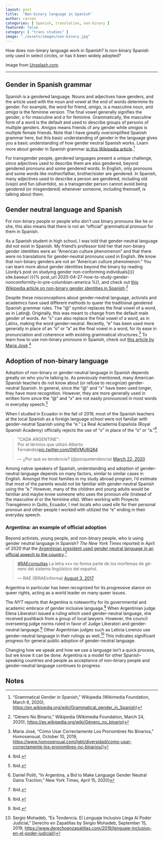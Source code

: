 ```yaml
---
layout: post
title:  "Non-binary language in Spanish"
author: carson
categories: [ Spanish, translation, non-binary ]
featured: false
category: [ "trans studies" ]
image: "./assets/images/non-binary.jpg"
---
```


How does non-binary language work in Spanish? Is non-binary Spanish only used in select circles, or has it been widely adopted?

Image from [Unsplash.com](https://unsplash.com/photos/u3pRViUI2oU).

<hr>


## Gender in Spanish grammar

Spanish is a gendered language. Nouns and adjectives have genders, and the article used with the noun and vowel at the end of words determine its gender. For example, the word for friend, _amigo_, is a masculine noun, and _amiga_ is the feminine version. The final vowel generally signifies the gender, _o_ for masculine and _a_ for feminine. Grammatically, the masculine form of a word is the default and used to describe groups of persons of multiple genders. _Amigos_ means friends of any gender while _amigas_ is multiple female friends. Note that I have greatly oversimplified Spanish grammar here, but this basic understanding of gender in the language gives you a basic understanding of how gender neutral Spanish works. Learn more about gender in Spanish grammar [in this Wikipedia article](https://en.wikipedia.org/wiki/Grammatical_gender_in_Spanish).[^1]

For transgender people, gendered languages present a unique challenge, since adjectives used to describe them are also gendered, beyond gendered pronouns and some gendered words. In English, only pronouns and some words like mother/father, brother/sister are gendered. In Spanish, many adjectives used to describe a person are gendered, including old (_viejo_) and fun (_divertido_), so a transgender person cannot avoid being gendered (or misgendered) whenever someone, including themself, is talking about them. 


## Gender neutral language and Spanish

For non-binary people or people who don’t use binary pronouns like he or she, this also means that there is not an “official” grammatical pronoun for them in Spanish.

As a Spanish student in high school, I was told that gender-neutral language did not exist in Spanish. My friend’s professor told her that non-binary gender identities were an “American culture phenomenon” and that there were no translations for gender-neutral pronouns used in English. We know that non-binary genders are not an “American culture phenomenon.” You can learn more about gender identities beyond the binary by reading [Jordy’s post on studying gender non-conforming individuals]({{ site.baseurl }}{% post_url 2020-04-27-how-to-study-gender-noncomformity-in-pre-columbian-america %}), and check out [this Wikipedia article on non-binary gender identities in Spanish](https://es.wikipedia.org/wiki/G%C3%A9nero_no_binario).[^2]

Despite these misconceptions about gender-neutral language, activists and academics have used different methods to queer the traditional gendered Spanish grammar rules. The “@” symbol replaces the final vowel of a word, as in Latin@. Originally, this was meant to change from the default male gender of words. An “x” can also replace the final vowel of a word, as in Latinx, making the word gender-neutral. Recently, “e” has been used more generally in place of an “o” or “a” as the final vowel in a word, for its ease in pronunciation and coherence with existing grammatical structures.[^3] To learn how to use non-binary pronouns in Spanish, check out [this article by Maria José](https://www.homosensual.com/lgbt/diversidad/como-usar-correctamente-los-pronombres-no-binarios/).[^4]


## Adoption of non-binary language

Adoption of non-binary or gender-neutral language in Spanish depends greatly on who you’re talking to. As previously mentioned, many American Spanish teachers do not know about (or refuse to recognize) gender-neutral Spanish. In general, since the “@” and “x” have been used longer, they have more recognition. However, they are more generally used in written form since the “@” and “x” are not easily pronounced in most words in everyday speech.[^5]

When I studied in Ecuador in the fall of 2019, most of the Spanish teachers at the local Spanish as a foreign language school were not familiar with gender-neutral Spanish using the “e.” La Real Academia Española (Royal Spanish Academy) officially rejects the use of “x” in place of the “o” or “a.”[^6]


<blockquote class="twitter-tweet tw-align-center"><p lang="es" dir="ltr">&quot;CADA ARGENTINE&quot;:<br>Por el término que utilizó Alberto Fernández<a href="https://t.co/0t6VMU6Q84">pic.twitter.com/0t6VMU6Q84</a></p>&mdash; ¿Por qué es tendencia? (@porquetendencia) <a href="https://twitter.com/porquetendencia/status/1241790871869296647?ref_src=twsrc%5Etfw">March 22, 2020</a></blockquote> <script async src="https://platform.twitter.com/widgets.js" charset="utf-8"></script>

Among native speakers of Spanish, understanding and adoption of gender-neutral language depends on many factors, similar to similar cases in English. Amongst the host families in my study abroad program, I’d estimate that most of the parents would not be familiar with gender-neutral Spanish using the “e.” However, many of the children and young adults would be familiar and maybe know someone who uses the pronoun _elle_ (instead of the masculine _él_ or the feminine _ella_). When working with Proyecto Transgénero in Quito, Ecuador, I met locals who used _elle_ for their personal pronoun and other people I worked with utilized the “e” ending in their everyday speech.


### Argentina: an example of official adoption 

Beyond activists, young people, and non-binary people, who is using gender neutral language in Spanish? _The New York Times_ reported in April of 2020 that the [Argentinian president used gender neutral language in an official speech to the country](https://www.nytimes.com/2020/04/15/world/americas/argentina-gender-language.html?smid=fb-nytimes&smtyp=cur&fbclid=IwAR2eDIE7e3AcxXdwIKbLULUutJx7xgqCIlFYWuLlMbVdivmoK2H_o4MhSeU).[^7]

<blockquote class="twitter-tweet tw-align-center" data-theme="light"><p lang="es" dir="ltr"><a href="https://twitter.com/hashtag/RAEconsultas?src=hash&amp;ref_src=twsrc%5Etfw">#RAEconsultas</a> La letra «x» no forma parte de los morfemas de género del sistema lingüístico del español.</p>&mdash; RAE (@RAEinforma) <a href="https://twitter.com/RAEinforma/status/893027805398790144?ref_src=twsrc%5Etfw">August 3, 2017</a></blockquote> <script async src="https://platform.twitter.com/widgets.js" charset="utf-8"></script>

Argentina in particular has been recognized for its progressive stance on queer rights, acting as a world leader on many queer issues. 

The _NYT_ reports that Argentina is noteworthy for its governmental and academic embrace of gender inclusive language.[^8] When Argentinian judge Elena Liberatori issued a ruling which used gender-neutral language, she received pushback from a group of local lawyers. However, the council overseeing judge norms ruled in favor of Judge Liberatori and gender-neutral language.[^9] Other Argentinian judges such as Leticia Lorenzo use gender-neutral language in their rulings as well.[^10] This indicates significant progress for general public adoption of gender-neutral language. 

Changing how we speak and how we use a language isn’t a quick process, but we know it can be done. Argentina is a model for other Spanish-speaking countries and people as acceptance of non-binary people and gender-neutral language continues to progress.


<!-- Footnotes themselves at the bottom. -->
## Notes

[^1]:
     “Grammatical Gender in Spanish,” Wikipedia (Wikimedia Foundation, March 6, 2020), https://en.wikipedia.org/wiki/Grammatical_gender_in_Spanish)

[^2]:
     “Género No Binario,” Wikipedia (Wikimedia Foundation, March 24, 2020), https://es.wikipedia.org/wiki/Género_no_binario)

[^3]:
      Maria José, “Cómo Usar Correctamente Los Pronombres No Binarios,” Homosensual, October 10, 2019, https://www.homosensual.com/lgbt/diversidad/como-usar-correctamente-los-pronombres-no-binarios/)

[^4]:
     Ibid.

[^5]:
     Ibid.

[^6]:
      Daniel Politi, “In Argentina, a Bid to Make Language Gender Neutral Gains Traction,” New York Times, April 15, 2020)

[^7]:
     Ibid.

[^8]:
     Ibid.

[^9]:
     Ibid.

[^10]:
     Sergio Mohadeb, “Es Tendencia. El Lenguaje Inclusivo Llega Al Poder Judicial,” Derecho en Zapatillas by Sergio Mohadeb, September 15, 2019, https://www.derechoenzapatillas.com/2019/lenguaje-inclusivo-en-el-poder-judicial/)

